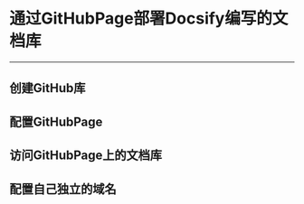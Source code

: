 # 通过GitHubPage部署Docsify编写的文档库

---

## 创建GitHub库

## 配置GitHubPage

## 访问GitHubPage上的文档库

## 配置自己独立的域名